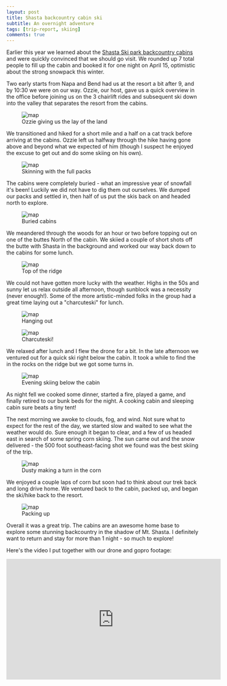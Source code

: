```yaml
---
layout: post
title: Shasta backcountry cabin ski
subtitle: An overnight adventure
tags: [trip-report, skiing]
comments: true
---
```


Earlier this year we learned about the [Shasta Ski park backcountry cabins](https://www.skipark.com/backcountry) and were quickly convinced that we should go visit. We rounded up 7 total people to fill up the cabin and booked it for one night on April 15, optimistic about the strong snowpack this winter.

Two early starts from Napa and Bend had us at the resort a bit after 9, and by 10:30 we were on our way. Ozzie, our host, gave us a quick overview in the office before joining us on the 3 chairlift rides and subsequent ski down into the valley that separates the resort from the cabins.

<figure>
  <img src="{{site.url}}/assets/img/2023-04-16-shasta-cabin/ozzie-guide.jpg" alt="map"/>
  <figcaption>Ozzie giving us the lay of the land</figcaption>
</figure>

We transitioned and hiked for a short mile and a half on a cat track before arriving at the cabins. Ozzie left us halfway through the hike having gone above and beyond what we expected of him (though I suspect he enjoyed the excuse to get out and do some skiing on his own).

<figure>
  <img src="{{site.url}}/assets/img/2023-04-16-shasta-cabin/skin-to-cabin.jpg" alt="map"/>
  <figcaption>Skinning with the full packs</figcaption>
</figure>

The cabins were completely buried - what an impressive year of snowfall it's been! Luckily we did not have to dig them out ourselves. We dumped our packs and settled in, then half of us put the skis back on and headed north to explore.

<figure>
  <img src="{{site.url}}/assets/img/2023-04-16-shasta-cabin/buried-cabin.jpg" alt="map"/>
  <figcaption>Buried cabins</figcaption>
</figure>

We meandered through the woods for an hour or two before topping out on one of the buttes North of the cabin. We skiied a couple of short shots off the butte with Shasta in the background and worked our way back down to the cabins for some lunch.

<figure>
  <img src="{{site.url}}/assets/img/2023-04-16-shasta-cabin/top-ridge.jpg" alt="map"/>
  <figcaption>Top of the ridge</figcaption>
</figure>

We could not have gotten more lucky with the weather. Highs in the 50s and sunny let us relax outside all afternoon, though sunblock was a necessity (never enough!). Some of the more artistic-minded folks in the group had a great time laying out a "charcuteski" for lunch.

<figure>
  <img src="{{site.url}}/assets/img/2023-04-16-shasta-cabin/hanging-out.jpg" alt="map"/>
  <figcaption>Hanging out</figcaption>
</figure>

<figure>
  <img src="{{site.url}}/assets/img/2023-04-16-shasta-cabin/charcuteski.jpg" alt="map"/>
  <figcaption>Charcuteski!</figcaption>
</figure>

We relaxed after lunch and I flew the drone for a bit. In the late afternoon we ventured out for a quick ski right below the cabin. It took a while to find the in the rocks on the ridge but we got some turns in.

<figure>
  <img src="{{site.url}}/assets/img/2023-04-16-shasta-cabin/ridge-ski.jpg" alt="map"/>
  <figcaption>Evening skiing below the cabin</figcaption>
</figure>

As night fell we cooked some dinner, started a fire, played a game, and finally retired to our bunk beds for the night. A cooking cabin and sleeping cabin sure beats a tiny tent!

The next morning we awoke to clouds, fog, and wind. Not sure what to expect for the rest of the day, we started slow and waited to see what the weather would do. Sure enough it began to clear, and a few of us headed east in search of some spring corn skiing. The sun came out and the snow delivered - the 500 foot southeast-facing shot we found was the best skiing of the trip.

<figure>
  <img src="{{site.url}}/assets/img/2023-04-16-shasta-cabin/dusty-ski.jpg" alt="map"/>
  <figcaption>Dusty making a turn in the corn</figcaption>
</figure>

We enjoyed a couple laps of corn but soon had to think about our trek back and long drive home. We ventured back to the cabin, packed up, and began the ski/hike back to the resort.

<figure>
  <img src="{{site.url}}/assets/img/2023-04-16-shasta-cabin/packing-up.jpg" alt="map"/>
  <figcaption>Packing up</figcaption>
</figure>

Overall it was a great trip. The cabins are an awesome home base to explore some stunning backcountry in the shadow of Mt. Shasta. I definitely want to return and stay for more than 1 night - so much to explore!

Here's the video I put together with our drone and gopro footage:

<iframe width="560" height="315" src="https://www.youtube.com/embed/UY_2OBVt2ts" title="YouTube video player" frameborder="0" allow="accelerometer; autoplay; clipboard-write; encrypted-media; gyroscope; picture-in-picture; web-share" allowfullscreen></iframe>
